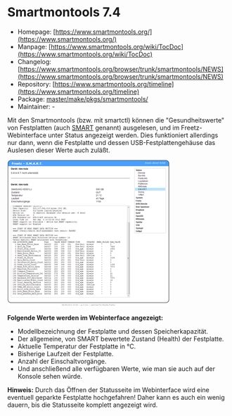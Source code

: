 # Smartmontools 7.4
 - Homepage: [https://www.smartmontools.org/](https://www.smartmontools.org/)
 - Manpage: [https://www.smartmontools.org/wiki/TocDoc](https://www.smartmontools.org/wiki/TocDoc)
 - Changelog: [https://www.smartmontools.org/browser/trunk/smartmontools/NEWS](https://www.smartmontools.org/browser/trunk/smartmontools/NEWS)
 - Repository: [https://www.smartmontools.org/timeline](https://www.smartmontools.org/timeline)
 - Package: [master/make/pkgs/smartmontools/](https://github.com/Freetz-NG/freetz-ng/tree/master/make/pkgs/smartmontools/)
 - Maintainer: -

Mit den Smartmontools (bzw. mit smartctl) können die
"Gesundheitswerte" von Festplatten (auch
[SMART](http://smartmontools.sourceforge.net/man/smartctl.8.html)
genannt) ausgelesen, und im Freetz-Webinterface unter Status angezeigt
werden. Dies funktioniert allerdings nur dann, wenn die Festplatte und
dessen USB-Festplattengehäuse das Auslesen dieser Werte auch zuläßt.

[![Statusseite von SMART im WebIf](../screenshots/244_md.png)](../screenshots/244.png)

**Folgende Werte werden im Webinterface angezeigt:**

-   Modellbezeichnung der Festplatte und dessen Speicherkapazität.
-   Der allgemeine, von SMART bewertete Zustand (Health) der
    Festplatte.
-   Aktuelle Temperatur der Festplatte in °C.
-   Bisherige Laufzeit der Festplatte.
-   Anzahl der Einschaltvorgänge.
-   Und anschließend alle verfügbaren Werte, wie man sie auch auf der
    Konsole sehen würde.

**Hinweis:**
Durch das Öffnen der Statusseite im Webinterface wird eine eventuell
geparkte Festplatte hochgefahren! Daher kann es auch ein wenig dauern,
bis die Statusseite komplett angezeigt wird.

